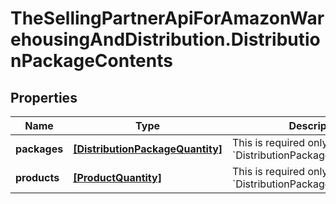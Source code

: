 # TheSellingPartnerApiForAmazonWarehousingAndDistribution.DistributionPackageContents

## Properties

Name | Type | Description | Notes
------------ | ------------- | ------------- | -------------
**packages** | [**[DistributionPackageQuantity]**](DistributionPackageQuantity.md) | This is required only when &#x60;DistributionPackageType&#x3D;PALLET&#x60;. | [optional] 
**products** | [**[ProductQuantity]**](ProductQuantity.md) | This is required only when &#x60;DistributionPackageType&#x3D;CASE&#x60;. | [optional] 


